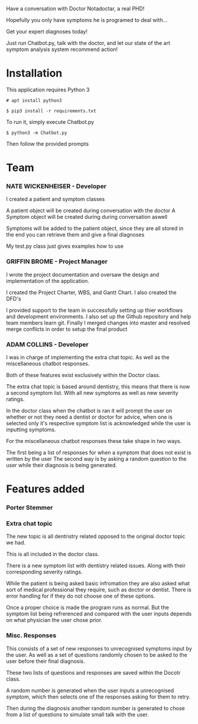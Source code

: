 Have a conversation with Doctor Notadoctar, a real PHD!

Hopefully you only have symptoms he is programed to deal with...

Get your expert diagnoses today!

Just run Chatbot.py, talk with the doctor, and let our state of the art symptom analysis
system recommend action!

Installation
===
This application requires Python 3

`# apt install python3`

`$ pip3 install -r requirements.txt`

To run it, simply execute Chatbot.py

`$ python3 -m Chatbot.py`

Then follow the provided prompts

Team
===

### NATE WICKENHEISER - Developer
I created a patient and symptom classes

A patient object will be created during conversation with the doctor
A Symptom object will be created during during conversation aswell

Symptoms will be added to the patient object, since they are all stored
in the end you can retrieve them and give a final diagnoses

My test.py class just gives examples how to use

### GRIFFIN BROME - Project Manager
I wrote the project documentation and oversaw the design and implementation of the application.

I created the Project Charter, WBS, and Gantt Chart. I also created the DFD's 

I provided support to the team in successfully setting up thier workflows and development environments. I also set up the Github repository and help team members learn git. Finally I merged changes into master and resolved merge conflicts in order to setup the final product 

### ADAM COLLINS - Developer
I was in charge of implementing the extra chat topic. As well as the miscellaneous chatbot responses.

Both of these features exist exclusively within the Doctor class.

The extra chat topic is based around dentistry, this means that there is now a second symptom list.
With all new symptoms as well as new severity ratings.

In the doctor class when the chatbot is ran it will prompt the user on whether or not they need a dentist or doctor for advice, when one is selected only it's respective symptom list is acknowledged
while the user is inputting symptoms.

For the miscellaneous chatbot responses these take shape in two ways.

The first being a list of responses for when a symptom that does not exist is written
by the user
The second way is by asking a random question to the user while their diagnosis is being generated.


Features added 
===
### Porter Stemmer

### Extra chat topic
The new topic is all dentristry related opposed to the original doctor topic we had.

This is all included in the doctor class.

There is a new symptom list with dentistry related issues. Along with their corresponding severity ratings.

While the patient is being asked basic infromation they are also asked what sort of medical professional they require, such as doctor or dentist.
There is error handling for if they do not choose one of these options.

Once a proper choice is made the program runs as normal.
But the symptom list being refrerenced and compared with the user inputs depends on what physician the user chose prior.

### Misc. Responses 
This consists of a set of new responses to unrecognised symptoms input by the user.
As well as a set of questions randomly chosen to be asked to the user before their final diagnosis.

These two lists of questions and responses are saved within the Docotr class.

A random number is generated when the user inputs a unrecognised symptom, which then selects one of the responses asking for them to retry.

Then during the diagnosis another random number is generated to chose from a list of questions to simulate small talk with the user.






